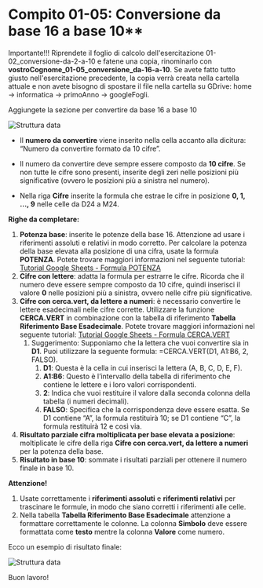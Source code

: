 # Compito 01-05: Conversione da base 16 a base 10**
Importante!!!
Riprendete il foglio di calcolo dell'esercitazione 01-02_conversione-da-2-a-10 e fatene una copia, rinominarlo con **vostroCognome_01-05_conversione_da-16-a-10**. 
Se avete fatto tutto giusto nell'esercitazione precedente, la copia verrà creata nella cartella attuale e non avete bisogno di spostare il file nella cartella su GDrive: home -> informatica -> primoAnno -> googleFogli.

Aggiungete la sezione per convertire da base 16 a base 10

![Struttura data](01-05_conversione_da-16-a-10.png)

- Il **numero da convertire** viene inserito nella cella accanto alla dicitura: “Numero da convertire formato da 10 cifre”.

- Il numero da convertire deve sempre essere composto da **10 cifre**. Se non tutte le cifre sono presenti, inserite degli zeri nelle posizioni più significative (ovvero le posizioni più a sinistra nel numero).

- Nella riga **Cifre** inserite la formula che estrae le cifre in posizione **0, 1, …, 9** nelle celle da D24 a M24.

**Righe da completare:**

1. **Potenza base**: inserite le potenze della base 16. Attenzione ad usare i riferimenti assoluti e relativi in modo corretto. Per calcolare la potenza della base elevata alla posizione di una cifra, usate la formula **POTENZA**. Potete trovare maggiori informazioni nel seguente tutorial: [Tutorial Google Sheets - Formula POTENZA](https://support.google.com/docs/answer/3093433?hl=it&sjid=7205696594401168587-EU#null)
2. **Cifre con lettere**: adatta la formula per estrarre le cifre. Ricorda che il numero deve essere sempre composto da 10 cifre, quindi inserisci il valore **0** nelle posizioni più a sinistra, ovvero nelle cifre più significative.
3. **Cifre con cerca.vert, da lettere a numeri**: è necessario convertire le lettere esadecimali nelle cifre corrette. Utilizzare la funzione **CERCA.VERT** in combinazione con la tabella di riferimento **Tabella Riferimento Base Esadecimale**. Potete trovare maggiori informazioni nel seguente tutorial: [Tutorial Google Sheets - Formula CERCA.VERT](https://support.google.com/docs/answer/3093318?hl=it&sjid=7013453192677893803-EU#null)
	1. Suggerimento: Supponiamo che la lettera che vuoi convertire sia in **D1**. Puoi utilizzare la seguente formula: =CERCA.VERT(D1, A1:B6, 2, FALSO). 
		1. **D1**: Questa è la cella in cui inserisci la lettera (A, B, C, D, E, F).
		2. **A1:B6**: Questo è l’intervallo della tabella di riferimento che contiene le lettere e i loro valori corrispondenti.
		3. **2**: Indica che vuoi restituire il valore dalla seconda colonna della tabella (i numeri decimali).
		4. **FALSO**: Specifica che la corrispondenza deve essere esatta.
	Se D1 contiene “A”, la formula restituirà 10; se D1 contiene “C”, la formula restituirà 12 e così via.
4. **Risultato parziale cifra moltiplicata per base elevata a posizione**: moltiplicate le cifre della riga **Cifre con cerca.vert, da lettere a numeri** per la potenza della base.
5. **Risultato in base 10**: sommate i risultati parziali per ottenere il numero finale in base 10.

**Attenzione!**

1. Usate correttamente i **riferimenti assoluti** e **riferimenti relativi** per trascinare le formule, in modo che siano corretti i riferimenti alle celle.
2. Nella tabella  **Tabella Riferimento Base Esadecimale** attenzione a formattare correttamente le colonne. La colonna **Simbolo** deve essere formattata come **testo** mentre la colonna **Valore** come numero. 

Ecco un esempio di risultato finale:

![Struttura data](01-05_conversione_da-16-a-10_sol.png)

Buon lavoro!



